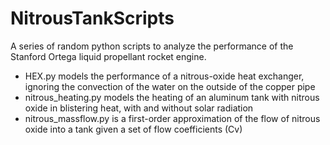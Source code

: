 # NitrousTankScripts

A series of random python scripts to analyze the performance of the Stanford Ortega liquid propellant rocket engine.

- HEX.py models the performance of a nitrous-oxide heat exchanger, ignoring the convection of the water on the outside of the copper pipe
- nitrous_heating.py models the heating of an aluminum tank with nitrous oxide in blistering heat, with and without solar radiation
- nitrous_massflow.py is a first-order approximation of the flow of nitrous oxide into a tank given a set of flow coefficients (Cv)